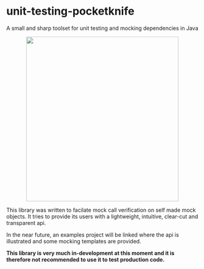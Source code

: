 # unit-testing-pocketknife
A small and sharp toolset for unit testing and mocking dependencies in Java
<p align="center">
<img width="400" height="432" src="https://raw.githubusercontent.com/ahaanstra/unit-testing-pocketknife/master/img/Swiss-Army-Knife.png">
</p>
<p>
  This library was written to facilate mock call verification on self made mock objects. It tries to provide its users with a lightweight, intuitive, clear-cut and transparent api.
  
  In the near future, an examples project will be linked where the api is illustrated and some mocking templates are provided.
  
  **This library is very much in-development at this moment and it is therefore not recommended to use it to test production code.**
</p>
